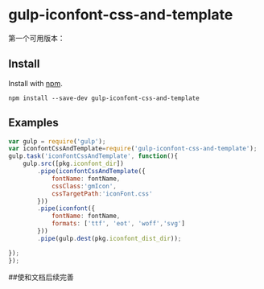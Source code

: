 # gulp-iconfont-css-and-template

第一个可用版本：

## Install

Install with [npm](https://npmjs.org/package/gulp-iconfont-css-and-template).

```
npm install --save-dev gulp-iconfont-css-and-template
```
## Examples

```js
var gulp = require('gulp');
var iconfontCssAndTemplate=require('gulp-iconfont-css-and-template');
gulp.task('iconFontCssAndTemplate', function(){
    gulp.src([pkg.iconfont_dir])
        .pipe(iconfontCssAndTemplate({
            fontName: fontName,
            cssClass:'gmIcon',
            cssTargetPath:'iconFont.css'
        }))
        .pipe(iconfont({
            fontName: fontName,
            formats: ['ttf', 'eot', 'woff','svg']
        }))
        .pipe(gulp.dest(pkg.iconfont_dist_dir));

});
});
```


##使和文档后续完善